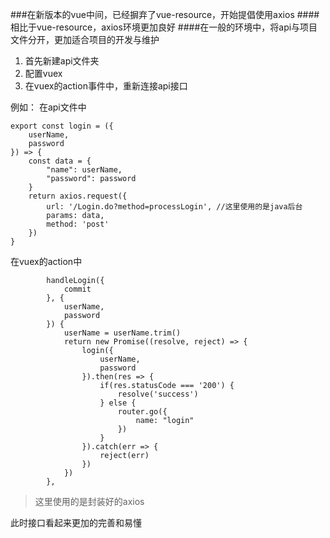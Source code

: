 ###在新版本的vue中间，已经摒弃了vue-resource，开始提倡使用axios
####相比于vue-resource，axios环境更加良好
####在一般的环境中，将api与项目文件分开，更加适合项目的开发与维护
1. 首先新建api文件夹
2. 配置vuex
3. 在vuex的action事件中，重新连接api接口

例如：
在api文件中
```
export const login = ({
	userName,
	password
}) => {
	const data = {
		"name": userName,
		"password": password
	}
	return axios.request({
		url: '/Login.do?method=processLogin', //这里使用的是java后台
		params: data,
		method: 'post'
	})
}
```
在vuex的action中
```
		handleLogin({
			commit
		}, {
			userName,
			password
		}) {
			userName = userName.trim()
			return new Promise((resolve, reject) => {
				login({
					userName,
					password
				}).then(res => {
					if(res.statusCode === '200') {
						resolve('success')
					} else {
						router.go({
							name: "login"
						})
					}
				}).catch(err => {
					reject(err)
				})
			})
		},
```

> 这里使用的是封装好的axios

此时接口看起来更加的完善和易懂
